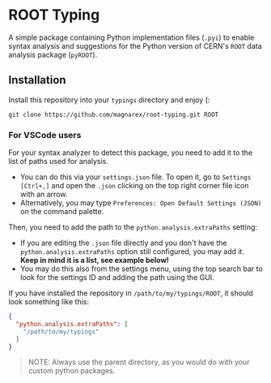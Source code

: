 # ROOT Typing
A simple package containing Python implementation files (`.pyi`) to enable syntax analysis and suggestions for the Python version of CERN's `ROOT` data analysis package (`pyROOT`).
## Installation
Install this repository into your `typings` directory and enjoy (:
```
git clone https://github.com/magnarex/root-typing.git ROOT
```
### For VSCode users
For your syntax analyzer to detect this package, you need to add it to the list of paths used for analysis.
- You can do this via your `settings.json` file. To open it, go to `Settings [Ctrl+,]` and open the `.json` clicking on the top right corner file icon with an arrow.
- Alternatively, you may type `Preferences: Open Default Settings (JSON)` on the command palette.

Then, you need to add the path to the `python.analysis.extraPaths` setting:
- If you are editing the `.json` file directly and you don't have the `python.analysis.extraPaths` option still configured, you may add it. **Keep in mind it is a list, see example below!**
- You may do this also from the settings menu, using the top search bar to look for the settings ID and adding the path using the GUI.

If you have installed the repository in `/path/to/my/typings/ROOT`, it should look something like this:
```json
{
  "python.analysis.extraPaths": [
    "/path/to/my/typings"
  ]
}
```

> NOTE: Always use the parent directory, as you would do with your custom python packages.

